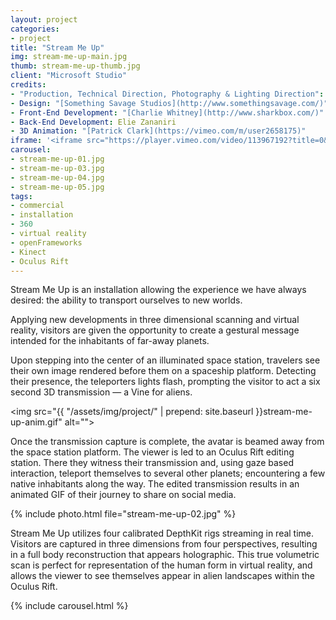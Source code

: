 ```yaml
---
layout: project
categories:
- project
title: "Stream Me Up"
img: stream-me-up-main.jpg
thumb: stream-me-up-thumb.jpg
client: "Microsoft Studio"
credits:
- "Production, Technical Direction, Photography & Lighting Direction": "[Specular](http://www.specular.cc/)"
- Design: "[Something Savage Studios](http://www.somethingsavage.com/)"
- Front-End Development: "[Charlie Whitney](http://www.sharkbox.com/)"
- Back-End Development: Elie Zananiri
- 3D Animation: "[Patrick Clark](https://vimeo.com/m/user2658175)"
iframe: '<iframe src="https://player.vimeo.com/video/113967192?title=0&byline=0&portrait=0" width="945" height="532" frameborder="0" webkitallowfullscreen mozallowfullscreen allowfullscreen></iframe>'
carousel:
- stream-me-up-01.jpg
- stream-me-up-03.jpg
- stream-me-up-04.jpg
- stream-me-up-05.jpg
tags:
- commercial
- installation
- 360
- virtual reality
- openFrameworks
- Kinect
- Oculus Rift
---
```

Stream Me Up is an installation allowing the experience we have always desired: the ability to transport ourselves to new worlds.

Applying new developments in three dimensional scanning and virtual reality, visitors are given the opportunity to create a gestural message intended for the inhabitants of far-away planets.

Upon stepping into the center of an illuminated space station, travelers see their own image rendered before them on a spaceship platform. Detecting their presence, the teleporters lights flash, prompting the visitor to act a six second 3D transmission — a Vine for aliens.

<img src="{{ "/assets/img/project/" | prepend: site.baseurl }}stream-me-up-anim.gif" alt="">

Once the transmission capture is complete, the avatar is beamed away from the space station platform. The viewer is led to an Oculus Rift editing station. There they witness their transmission and, using gaze based interaction, teleport themselves to several other planets; encountering a few native inhabitants along the way. The edited transmission results in an animated GIF of their journey to share on social media.

{% include photo.html file="stream-me-up-02.jpg" %}

Stream Me Up utilizes four calibrated DepthKit rigs streaming in real time. Visitors are captured in three dimensions from four perspectives, resulting in a full body reconstruction that appears holographic. This true volumetric scan is perfect for representation of the human form in virtual reality, and allows the viewer to see themselves appear in alien landscapes within the Oculus Rift.

{% include carousel.html %}
